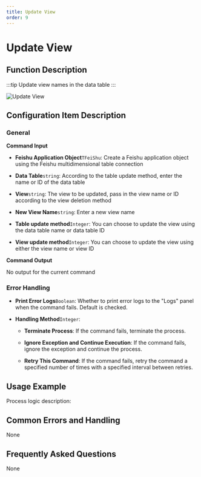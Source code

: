 ```yaml
---
title: Update View
order: 9
---
```


# Update View

## Function Description

:::tip 
Update view names in the data table
:::

![Update View](../../../../assets/Update%20View_command.png)

## Configuration Item Description

### General

**Command Input**

- **Feishu Application Object**`TFeiShu`: Create a Feishu application object using the Feishu multidimensional table connection

- **Data Table**`string`: According to the table update method, enter the name or ID of the data table

- **View**`string`: The view to be updated, pass in the view name or ID according to the view deletion method

- **New View Name**`string`: Enter a new view name

- **Table update method**`Integer`: You can choose to update the view using the data table name or data table ID

- **View update method**`Integer`: You can choose to update the view using either the view name or view ID


**Command Output**

No output for the current command

### Error Handling

- **Print Error Logs**`Boolean`: Whether to print error logs to the "Logs" panel when the command fails. Default is checked. 

- **Handling Method**`Integer`:

    - **Terminate Process**: If the command fails, terminate the process.

    - **Ignore Exception and Continue Execution**: If the command fails, ignore the exception and continue the process.

    - **Retry This Command**: If the command fails, retry the command a specified number of times with a specified interval between retries.

## Usage Example

Process logic description:

## Common Errors and Handling

None

## Frequently Asked Questions

None

